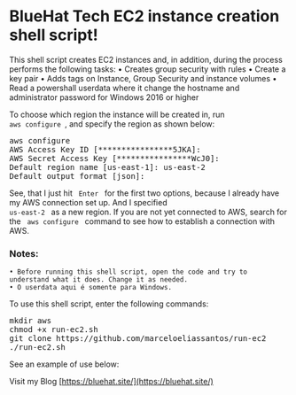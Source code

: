 # BlueHat Tech EC2 instance creation shell script!
This shell script creates EC2 instances and, in addition, during the process performs the following tasks:
    • Creates group security with rules
    • Create a key pair
    • Adds tags on Instance, Group Security and instance volumes
    • Read a powershall userdata where it change the hostname and administrator password for Windows 2016 or higher

To choose which region the instance will be created in, run <code> aws configure </code>, and specify the region as shown below:

<pre>aws configure
AWS Access Key ID [****************5JKA]:
AWS Secret Access Key [****************WcJ0]:
Default region name [us-east-1]: us-east-2
Default output format [json]: </pre>

See, that I just hit <code> Enter </code> for the first two options, because I already have my AWS connection set up. And I specified <code> us-east-2 </code> as a new region. If you are not yet connected to AWS, search for the <code> aws configure </code> command to see how to establish a connection with AWS.

### Notes:
    • Before running this shell script, open the code and try to understand what it does. Change it as needed.
    • O userdata aqui é somente para Windows. 


To use this shell script, enter the following commands:
 
<pre>mkdir aws
chmod +x run-ec2.sh
git clone https://github.com/marceloeliassantos/run-ec2
./run-ec2.sh
</pre>

See an example of use below:

Visit my Blog [https://bluehat.site/](https://bluehat.site/)
